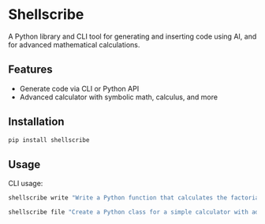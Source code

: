 # Shellscribe

A Python library and CLI tool for generating and inserting code using AI, and for advanced mathematical calculations.

## Features

- Generate code via CLI or Python API
- Advanced calculator with symbolic math, calculus, and more

## Installation

```bash
pip install shellscribe
```

## Usage

CLI usage:

```bash
shellscribe write "Write a Python function that calculates the factorial of a number."
```

```bash
shellscribe file "Create a Python class for a simple calculator with add, subtract, multiply, and divide methods" calculator.py"
```

